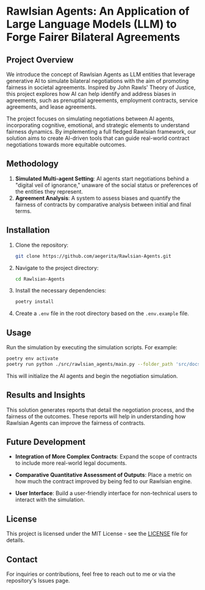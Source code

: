 
# Rawlsian Agents: An Application of Large Language Models (LLM) to Forge Fairer Bilateral Agreements

## Project Overview
We introduce the concept of Rawlsian Agents as LLM entities that leverage generative AI to simulate bilateral negotiations with the aim of promoting fairness in societal agreements. Inspired by John Rawls' Theory of Justice, this project explores how AI can help identify and address biases in agreements, such as prenuptial agreements, employment contracts, service agreements, and lease agreements.

The project focuses on simulating negotiations between AI agents, incorporating cognitive, emotional, and strategic elements to understand fairness dynamics. By implementing a full fledged Rawlsian framework, our solution aims to create AI-driven tools that can guide real-world contract negotiations towards more equitable outcomes.

## Methodology
1. **Simulated Multi-agent Setting**: AI agents start negotiations behind a "digital veil of ignorance," unaware of the social status or preferences of the entities they represent.
2. **Agreement Analysis**: A system to assess biases and quantify the fairness of contracts by comparative analysis between initial and final terms.

## Installation
1. Clone the repository:
    ```bash
    git clone https://github.com/aegerita/Rawlsian-Agents.git
    ```
2. Navigate to the project directory:
    ```bash
    cd Rawlsian-Agents
    ```
3. Install the necessary dependencies:
    ```bash
    poetry install
    ```
4. Create a `.env` file in the root directory based on the `.env.example` file.

## Usage
Run the simulation by executing the simulation scripts. For example:
```bash
poetry env activate
poetry run python ./src/rawlsian_agents/main.py --folder_path 'src/docs/SC vs TC/'
```
This will initialize the AI agents and begin the negotiation simulation. 

## Results and Insights
This solution generates reports that detail the negotiation process, and the fairness of the outcomes. These reports will help in understanding how Rawlsian Agents can improve the fairness of contracts.

## Future Development
- **Integration of More Complex Contracts**: Expand the scope of contracts to include more real-world legal documents.
- **Comparative Quantitative Assessment of Outputs**: Place a metric on how much the contract improved by being fed to our Rawlsian engine. 

- **User Interface**: Build a user-friendly interface for non-technical users to interact with the simulation.

## License
This project is licensed under the MIT License - see the [LICENSE](LICENSE) file for details.

## Contact
For inquiries or contributions, feel free to reach out to me or via the repository's Issues page.
